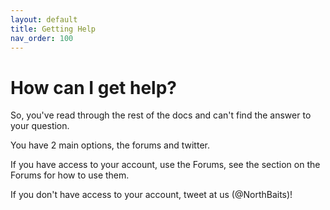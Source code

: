 ```yaml
---
layout: default
title: Getting Help
nav_order: 100
---
```


# How can I get help?
So, you've read through the rest of the docs and can't find the answer to your question.

You have 2 main options, the forums and twitter.

If you have access to your account, use the Forums, see the section on the Forums for how to use them.

If you don't have access to your account, tweet at us (@NorthBaits)!
